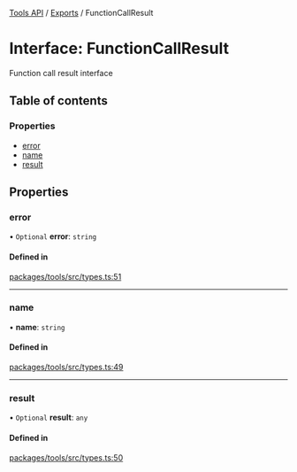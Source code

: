 <!-- 
 ⚠️  AUTO-GENERATED FILE - DO NOT EDIT MANUALLY
 This file is automatically generated by scripts/docs-generator.js
 To make changes, edit the source TypeScript files or update the generator script
-->

[Tools API](../../) / [Exports](../modules) / FunctionCallResult

# Interface: FunctionCallResult

Function call result interface

## Table of contents

### Properties

- [error](FunctionCallResult#error)
- [name](FunctionCallResult#name)
- [result](FunctionCallResult#result)

## Properties

### error

• `Optional` **error**: `string`

#### Defined in

[packages/tools/src/types.ts:51](https://github.com/woojubb/robota/blob/8f648f4ea0cfa488c5bb8d1bbd3b037ae7f0ab4b/packages/tools/src/types.ts#L51)

___

### name

• **name**: `string`

#### Defined in

[packages/tools/src/types.ts:49](https://github.com/woojubb/robota/blob/8f648f4ea0cfa488c5bb8d1bbd3b037ae7f0ab4b/packages/tools/src/types.ts#L49)

___

### result

• `Optional` **result**: `any`

#### Defined in

[packages/tools/src/types.ts:50](https://github.com/woojubb/robota/blob/8f648f4ea0cfa488c5bb8d1bbd3b037ae7f0ab4b/packages/tools/src/types.ts#L50)
